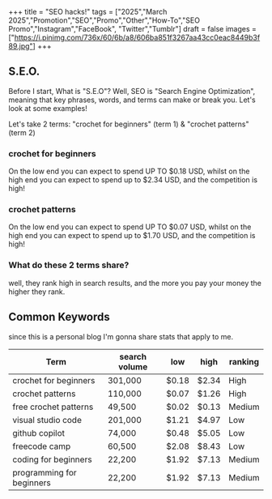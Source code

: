 +++
title = "SEO hacks!"
tags = ["2025","March 2025","Promotion","SEO","Promo","Other","How-To","SEO Promo","Instagram","FaceBook", "Twitter","Tumblr"]
draft = false
images = ["https://i.pinimg.com/736x/60/6b/a8/606ba851f3267aa43cc0eac8449b3f89.jpg"]
+++

## S.E.O.

Before I start, What is "S.E.O"? Well, SEO is "Search Engine Optimization", meaning that key phrases, words, and terms can make or break you. Let's look at some examples!

Let's take 2 terms: "crochet for beginners" (term 1) & "crochet patterns" (term 2)

### crochet for beginners

On the low end you can expect to spend UP TO $0.18 USD, whilst on the high end you can expect to spend up to $2.34 USD, and the competition is high!

### crochet patterns

On the low end you can expect to spend UP TO $0.07 USD, whilst on the high end you can expect to spend up to $1.70 USD, and the competition is high!

### What do these 2 terms share?

well, they rank high in search results, and the more you pay your money the higher they rank.

## Common Keywords

since this is a personal blog I'm gonna share stats that apply to me.

| Term                      | search volume | low   | high  | ranking |
| ------------------------- | ------------- | ----- | ----- | ------- |
| crochet for beginners     | 301,000       | $0.18 | $2.34 | High    |
| crochet patterns          | 110,000       | $0.07 | $1.26 | High    |
| free crochet patterns     | 49,500        | $0.02 | $0.13 | Medium  |
| visual studio code        | 201,000       | $1.21 | $4.97 | Low     |
| github copilot            | 74,000        | $0.48 | $5.05 | Low     |
| freecode camp             | 60,500        | $2.08 | $8.43 | Low     |
| coding for beginners      | 22,200        | $1.92 | $7.13 | Medium  |
| programming for beginners | 22,200        | $1.92 | $7.13 | Medium  |
